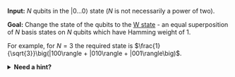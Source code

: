 **Input:** $N$ qubits in the $|0 \dots 0\rangle$ state ($N$ is not necessarily a power of two).

**Goal:**  Change the state of the qubits to the [W state](https://en.wikipedia.org/wiki/W_state) - an equal superposition of $N$ basis states on $N$ qubits which have Hamming weight of 1.

For example, for $N = 3$ the required state is $\frac{1}{\sqrt{3}}\big(|100\rangle + |010\rangle + |001\rangle\big)$.

<details>
  <summary><b>Need a hint?</b></summary>
  You can modify the signature of the given operation to specify its controlled specialization.
</details>

